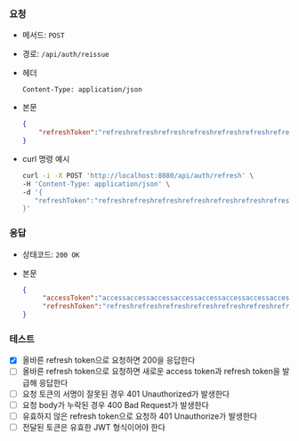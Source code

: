### 요청

- 메서드: `POST`
- 경로: `/api/auth/reissue`
- 헤더

   ```
   Content-Type: application/json
   ```

- 본문

   ```json
   {
       "refreshToken":"refreshrefreshrefreshrefreshrefreshrefreshrefreshrefreshrefreshrefresh"
   }
   ```


- curl 명령 예시

   ```bash
  curl -i -X POST 'http://localhost:8080/api/auth/refresh' \
  -H 'Content-Type: application/json' \
  -d '{
      "refreshToken":"refreshrefreshrefreshrefreshrefreshrefreshrefreshrefreshrefreshrefresh"
  }'
   ```

### 응답

- 상태코드: `200 OK`
- 본문

   ```json
   {
        "accessToken":"accessaccessaccessaccessaccessaccessaccessaccessaccessaccess",
        "refreshToken":"refreshrefreshrefreshrefreshrefreshrefreshrefreshrefreshrefreshrefresh"
   }

   ```

### 테스트

- [x] 올바른 refresh token으로 요청하면 200을 응답한다
- [ ] 올바른 refresh token으로 요청하면 새로운 access token과 refresh token을 발급해 응답한다
- [ ] 요청 토큰의 서명이 잘못된 경우 401 Unauthorized가 발생한다
- [ ] 요청 body가 누락된 경우 400 Bad Request가 발생한다
- [ ] 유효하지 않은 refresh token으로 요청하 401 Unauthorize가 발생한다
- [ ] 전달된 토큰은 유효한 JWT 형식이어야 한다
